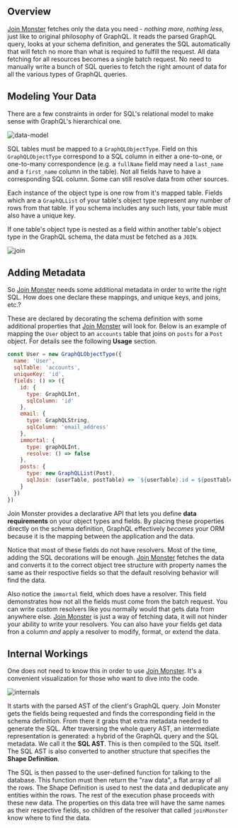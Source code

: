 ## Overview
[Join Monster](https://github.com/stems/join-monster) fetches only the data you need - *nothing more, nothing less*, just like to original philosophy of GraphQL. It reads the parsed GraphQL query, looks at your schema definition, and generates the SQL automatically that will fetch no more than what is required to fulfill the request. All data fetching for all resources becomes a single batch request. No need to manually write a bunch of SQL queries to fetch the right amount of data for all the various types of GraphQL queries.

## Modeling Your Data

There are a few constraints in order for SQL's relational model to make sense with GraphQL's hierarchical one. 

![data-model](img/object-map.png)

SQL tables must be mapped to a `GraphQLObjectType`. Field on this `GraphQLObjectType` correspond to a SQL column in either a one-to-one, or one-to-many correspondence (e.g. a `fullName` field may need a `last_name` and a `first_name` column in the table). Not all fields have to have a corresponding SQL column. Some can still resolve data from other sources.

Each instance of the object type is one row from it's mapped table. Fields which are a `GraphQLList` of your table's object type represent any number of rows from that table. If you schema includes any such lists, your table must also have a unique key.

If one table's object type is nested as a field within another table's object type in the GraphQL schema, the data must be fetched as a `JOIN`.

![join](img/join-map.png)

## Adding Metadata

So [Join Monster](https://github.com/stems/join-monster) needs some additional metadata in order to write the right SQL. How does one declare these mappings, and unique keys, and joins, etc.?

These are declared by decorating the schema definition with some additional properties that [Join Monster](https://github.com/stems/join-monster) will look for. Below is an example of  mapping the `User` object to an `accounts` table that joins on `posts` for a `Post` object. For details see the following **Usage** section.

```javascript
const User = new GraphQLObjectType({
  name: 'User',
  sqlTable: 'accounts',
  uniqueKey: 'id',
  fields: () => ({
    id: {
      type: GraphQLInt,
      sqlColumn: 'id'
    },
    email: {
      type: GraphQLString,
      sqlColumn: 'email_address'
    },
    immortal: {
      type: graphQLInt,
      resolve: () => false
    },
    posts: {
      type: new GraphQLList(Post),
      sqlJoin: (userTable, postTable) => `${userTable}.id = ${postTable}.author_id`
    }
  })
})
```

Join Monster provides a declarative API that lets you define **data requirements** on your object types and fields. By placing these properties directly on the schema definition, GraphQL effectively *becomes* your ORM because it is the mapping between the application and the data.

Notice that most of these fields do not have resolvers. Most of the time, adding the SQL decorations will be enough. [Join Monster](https://github.com/stems/join-monster) fetches the data and converts it to the correct object tree structure with property names the same as their respoctive fields so that the default resolving behavior will find the data.

Also notice the `immortal` field, which does have a resolver. This field demonstrates how not all the fields must come from the batch request. You can write custom resolvers like you normally would that gets data from anywhere else. [Join Monster](https://github.com/stems/join-monster) is just a way of fetching data, it will not hinder your ability to write your resolvers. You can also have your fields get data fron a column *and* apply a resolver to modify, format, or extend the data.


## Internal Workings

One does not need to know this in order to use [Join Monster](https://github.com/stems/join-monster). It's a convenient visualization for those who want to dive into the code.

![internals](img/internals.png)

It starts with the parsed AST of the client's GraphQL query. Join Monster gets the fields being requested and finds the corresponding field in the schema definition. From there it grabs that extra metadata needed to generate the SQL. After traversing the whole query AST, an intermediate representation is generated: a hybrid of the GraphQL query and the SQL metadata. We call it the **SQL AST**. This is then compiled to the SQL itself. The SQL AST is also converted to another structure that specifies the **Shape Definition**.

The SQL is then passed to the user-defined function for talking to the database. This function must then return the "raw data", a flat array of all the rows. The Shape Definition is used to nest the data and deduplicate any entities within the rows. The rest of the execution phase proceeds with these new data. The properties on this data tree will have the same names as their respective fields, so children of the resolver that called `joinMonster` know where to find the data.
